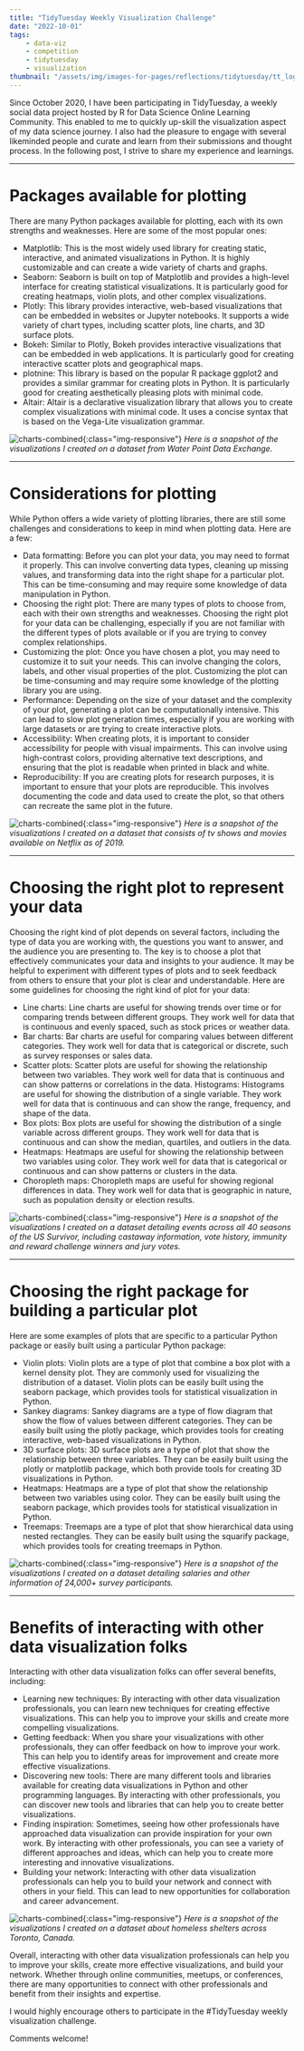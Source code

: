 ```yaml
---
title: "TidyTuesday Weekly Visualization Challenge"
date: "2022-10-01"
tags:
    - data-viz
    - competition
    - tidytuesday
    - visualization
thumbnail: "/assets/img/images-for-pages/reflections/tidytuesday/tt_logo.png"
---
```

Since October 2020, I have been participating in TidyTuesday, a weekly social data project hosted by R for Data Science Online Learning Community. This enabled to me to quickly up-skill the visualization aspect of my data science journey. I also had the pleasure to engage with several likeminded people and curate and learn from their submissions and thought process. In the following post, I strive to share my experience and learnings. 

---

# Packages available for plotting
There are many Python packages available for plotting, each with its own strengths and weaknesses. Here are some of the most popular ones:
- Matplotlib: This is the most widely used library for creating static, interactive, and animated visualizations in Python. It is highly customizable and can create a wide variety of charts and graphs.
- Seaborn: Seaborn is built on top of Matplotlib and provides a high-level interface for creating statistical visualizations. It is particularly good for creating heatmaps, violin plots, and other complex visualizations.
- Plotly: This library provides interactive, web-based visualizations that can be embedded in websites or Jupyter notebooks. It supports a wide variety of chart types, including scatter plots, line charts, and 3D surface plots.
- Bokeh: Similar to Plotly, Bokeh provides interactive visualizations that can be embedded in web applications. It is particularly good for creating interactive scatter plots and geographical maps.
- plotnine: This library is based on the popular R package ggplot2 and provides a similar grammar for creating plots in Python. It is particularly good for creating aesthetically pleasing plots with minimal code.
- Altair: Altair is a declarative visualization library that allows you to create complex visualizations with minimal code. It uses a concise syntax that is based on the Vega-Lite visualization grammar.


![charts-combined](/assets/img/images-for-pages/reflections/tidytuesday/20210504.jpeg){:class="img-responsive"}
*Here is a snapshot of the visualizations I created on a dataset from Water Point Data Exchange.* 

---

# Considerations for plotting
While Python offers a wide variety of plotting libraries, there are still some challenges and considerations to keep in mind when plotting data. Here are a few:
- Data formatting: Before you can plot your data, you may need to format it properly. This can involve converting data types, cleaning up missing values, and transforming data into the right shape for a particular plot. This can be time-consuming and may require some knowledge of data manipulation in Python.
- Choosing the right plot: There are many types of plots to choose from, each with their own strengths and weaknesses. Choosing the right plot for your data can be challenging, especially if you are not familiar with the different types of plots available or if you are trying to convey complex relationships.
- Customizing the plot: Once you have chosen a plot, you may need to customize it to suit your needs. This can involve changing the colors, labels, and other visual properties of the plot. Customizing the plot can be time-consuming and may require some knowledge of the plotting library you are using.
- Performance: Depending on the size of your dataset and the complexity of your plot, generating a plot can be computationally intensive. This can lead to slow plot generation times, especially if you are working with large datasets or are trying to create interactive plots.
- Accessibility: When creating plots, it is important to consider accessibility for people with visual impairments. This can involve using high-contrast colors, providing alternative text descriptions, and ensuring that the plot is readable when printed in black and white.
- Reproducibility: If you are creating plots for research purposes, it is important to ensure that your plots are reproducible. This involves documenting the code and data used to create the plot, so that others can recreate the same plot in the future.

![charts-combined](/assets/img/images-for-pages/reflections/tidytuesday/20210420.jpeg){:class="img-responsive"}
*Here is a snapshot of the visualizations I created on a dataset that consists of tv shows and movies available on Netflix as of 2019.*

---

# Choosing the right plot to represent your data
Choosing the right kind of plot depends on several factors, including the type of data you are working with, the questions you want to answer, and the audience you are presenting to. The key is to choose a plot that effectively communicates your data and insights to your audience. It may be helpful to experiment with different types of plots and to seek feedback from others to ensure that your plot is clear and understandable. Here are some guidelines for choosing the right kind of plot for your data:
- Line charts: Line charts are useful for showing trends over time or for comparing trends between different groups. They work well for data that is continuous and evenly spaced, such as stock prices or weather data.
- Bar charts: Bar charts are useful for comparing values between different categories. They work well for data that is categorical or discrete, such as survey responses or sales data.
- Scatter plots: Scatter plots are useful for showing the relationship between two variables. They work well for data that is continuous and can show patterns or correlations in the data.
 Histograms: Histograms are useful for showing the distribution of a single variable. They work well for data that is continuous and can show the range, frequency, and shape of the data.
- Box plots: Box plots are useful for showing the distribution of a single variable across different groups. They work well for data that is continuous and can show the median, quartiles, and outliers in the data.
- Heatmaps: Heatmaps are useful for showing the relationship between two variables using color. They work well for data that is categorical or continuous and can show patterns or clusters in the data.
- Choropleth maps: Choropleth maps are useful for showing regional differences in data. They work well for data that is geographic in nature, such as population density or election results.

![charts-combined](/assets/img/images-for-pages/reflections/tidytuesday/20210601.jpeg){:class="img-responsive"}
*Here is a snapshot of the visualizations I created on a dataset detailing events across all 40 seasons of the US Survivor, including castaway information, vote history, immunity and reward challenge winners and jury votes.*

---

# Choosing the right package for building a particular plot
Here are some examples of plots that are specific to a particular Python package or easily built using a particular Python package:
- Violin plots: Violin plots are a type of plot that combine a box plot with a kernel density plot. They are commonly used for visualizing the distribution of a dataset. Violin plots can be easily built using the seaborn package, which provides tools for statistical visualization in Python.
- Sankey diagrams: Sankey diagrams are a type of flow diagram that show the flow of values between different categories. They can be easily built using the plotly package, which provides tools for creating interactive, web-based visualizations in Python.
- 3D surface plots: 3D surface plots are a type of plot that show the relationship between three variables. They can be easily built using the plotly or matplotlib package, which both provide tools for creating 3D visualizations in Python.
- Heatmaps: Heatmaps are a type of plot that show the relationship between two variables using color. They can be easily built using the seaborn package, which provides tools for statistical visualization in Python.
- Treemaps: Treemaps are a type of plot that show hierarchical data using nested rectangles. They can be easily built using the squarify package, which provides tools for creating treemaps in Python.

![charts-combined](/assets/img/images-for-pages/reflections/tidytuesday/20210518.jpeg){:class="img-responsive"}
*Here is a snapshot of the visualizations I created on a dataset detailing salaries and other information of 24,000+ survey participants.* 

---

# Benefits of interacting with other data visualization folks 
Interacting with other data visualization folks can offer several benefits, including:
- Learning new techniques: By interacting with other data visualization professionals, you can learn new techniques for creating effective visualizations. This can help you to improve your skills and create more compelling visualizations.
- Getting feedback: When you share your visualizations with other professionals, they can offer feedback on how to improve your work. This can help you to identify areas for improvement and create more effective visualizations.
- Discovering new tools: There are many different tools and libraries available for creating data visualizations in Python and other programming languages. By interacting with other professionals, you can discover new tools and libraries that can help you to create better visualizations.
- Finding inspiration: Sometimes, seeing how other professionals have approached data visualization can provide inspiration for your own work. By interacting with other professionals, you can see a variety of different approaches and ideas, which can help you to create more interesting and innovative visualizations.
- Building your network: Interacting with other data visualization professionals can help you to build your network and connect with others in your field. This can lead to new opportunities for collaboration and career advancement.

![charts-combined](/assets/img/images-for-pages/reflections/tidytuesday/20201201.jpeg){:class="img-responsive"}
*Here is a snapshot of the visualizations I created on a dataset about homeless shelters across Toronto, Canada.*


Overall, interacting with other data visualization professionals can help you to improve your skills, create more effective visualizations, and build your network. Whether through online communities, meetups, or conferences, there are many opportunities to connect with other professionals and benefit from their insights and expertise.

I would highly encourage others to participate in the #TidyTuesday weekly visualization challenge.

Comments welcome!
